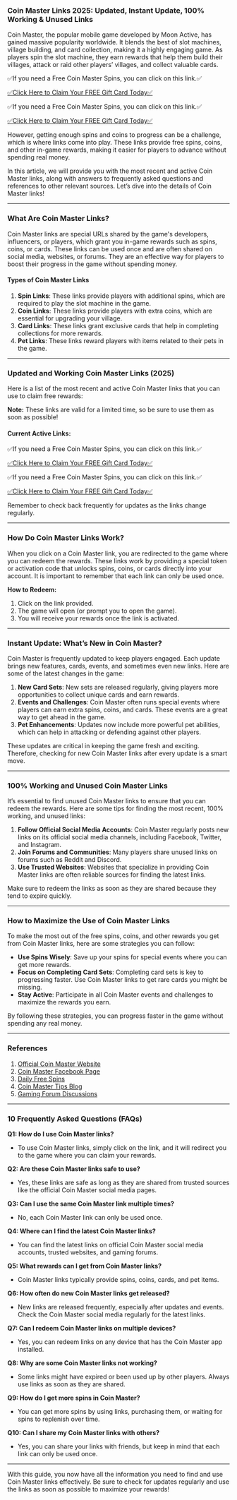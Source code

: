 ### Coin Master Links 2025: Updated, Instant Update, 100% Working & Unused Links

Coin Master, the popular mobile game developed by Moon Active, has gained massive popularity worldwide. It blends the best of slot machines, village building, and card collection, making it a highly engaging game. As players spin the slot machine, they earn rewards that help them build their villages, attack or raid other players’ villages, and collect valuable cards. 

✅If you need a Free Coin Master Spins, you can click on this link.✅

[✅Click Here to Claim Your FREE Gift Card Today✅](https://dmfarid.com/coinmaster/)

✅If you need a Free Coin Master Spins, you can click on this link.✅

[✅Click Here to Claim Your FREE Gift Card Today✅](https://dmfarid.com/coinmaster/)

However, getting enough spins and coins to progress can be a challenge, which is where links come into play. These links provide free spins, coins, and other in-game rewards, making it easier for players to advance without spending real money.

In this article, we will provide you with the most recent and active Coin Master links, along with answers to frequently asked questions and references to other relevant sources. Let’s dive into the details of Coin Master links!

---

### What Are Coin Master Links?

Coin Master links are special URLs shared by the game's developers, influencers, or players, which grant you in-game rewards such as spins, coins, or cards. These links can be used once and are often shared on social media, websites, or forums. They are an effective way for players to boost their progress in the game without spending money.

#### Types of Coin Master Links

1. **Spin Links**: These links provide players with additional spins, which are required to play the slot machine in the game.
2. **Coin Links**: These links provide players with extra coins, which are essential for upgrading your village.
3. **Card Links**: These links grant exclusive cards that help in completing collections for more rewards.
4. **Pet Links**: These links reward players with items related to their pets in the game.

---

### Updated and Working Coin Master Links (2025)

Here is a list of the most recent and active Coin Master links that you can use to claim free rewards:

**Note:** These links are valid for a limited time, so be sure to use them as soon as possible!

#### Current Active Links:

✅If you need a Free Coin Master Spins, you can click on this link.✅

[✅Click Here to Claim Your FREE Gift Card Today✅](https://dmfarid.com/coinmaster/)

✅If you need a Free Coin Master Spins, you can click on this link.✅

[✅Click Here to Claim Your FREE Gift Card Today✅](https://dmfarid.com/coinmaster/)

Remember to check back frequently for updates as the links change regularly.

---

### How Do Coin Master Links Work?

When you click on a Coin Master link, you are redirected to the game where you can redeem the rewards. These links work by providing a special token or activation code that unlocks spins, coins, or cards directly into your account. It is important to remember that each link can only be used once. 

**How to Redeem:**
1. Click on the link provided.
2. The game will open (or prompt you to open the game).
3. You will receive your rewards once the link is activated.

---

### Instant Update: What’s New in Coin Master?

Coin Master is frequently updated to keep players engaged. Each update brings new features, cards, events, and sometimes even new links. Here are some of the latest changes in the game:

1. **New Card Sets**: New sets are released regularly, giving players more opportunities to collect unique cards and earn rewards.
2. **Events and Challenges**: Coin Master often runs special events where players can earn extra spins, coins, and cards. These events are a great way to get ahead in the game.
3. **Pet Enhancements**: Updates now include more powerful pet abilities, which can help in attacking or defending against other players.

These updates are critical in keeping the game fresh and exciting. Therefore, checking for new Coin Master links after every update is a smart move.

---

### 100% Working and Unused Coin Master Links

It’s essential to find unused Coin Master links to ensure that you can redeem the rewards. Here are some tips for finding the most recent, 100% working, and unused links:

1. **Follow Official Social Media Accounts**: Coin Master regularly posts new links on its official social media channels, including Facebook, Twitter, and Instagram.
2. **Join Forums and Communities**: Many players share unused links on forums such as Reddit and Discord.
3. **Use Trusted Websites**: Websites that specialize in providing Coin Master links are often reliable sources for finding the latest links.

Make sure to redeem the links as soon as they are shared because they tend to expire quickly.

---

### How to Maximize the Use of Coin Master Links

To make the most out of the free spins, coins, and other rewards you get from Coin Master links, here are some strategies you can follow:

- **Use Spins Wisely**: Save up your spins for special events where you can get more rewards.
- **Focus on Completing Card Sets**: Completing card sets is key to progressing faster. Use Coin Master links to get rare cards you might be missing.
- **Stay Active**: Participate in all Coin Master events and challenges to maximize the rewards you earn.

By following these strategies, you can progress faster in the game without spending any real money.

---

### References

1. [Official Coin Master Website](https://dmfarid.com/coinmaster/)
2. [Coin Master Facebook Page](https://dmfarid.com/coinmaster/)
3. [Daily Free Spins](https://dmfarid.com/coinmaster/)
4. [Coin Master Tips Blog](https://dmfarid.com/coinmaster/)
5. [Gaming Forum Discussions](https://dmfarid.com/coinmaster/)

---

### 10 Frequently Asked Questions (FAQs)

**Q1: How do I use Coin Master links?**
- To use Coin Master links, simply click on the link, and it will redirect you to the game where you can claim your rewards.

**Q2: Are these Coin Master links safe to use?**
- Yes, these links are safe as long as they are shared from trusted sources like the official Coin Master social media pages.

**Q3: Can I use the same Coin Master link multiple times?**
- No, each Coin Master link can only be used once.

**Q4: Where can I find the latest Coin Master links?**
- You can find the latest links on official Coin Master social media accounts, trusted websites, and gaming forums.

**Q5: What rewards can I get from Coin Master links?**
- Coin Master links typically provide spins, coins, cards, and pet items.

**Q6: How often do new Coin Master links get released?**
- New links are released frequently, especially after updates and events. Check the Coin Master social media regularly for the latest links.

**Q7: Can I redeem Coin Master links on multiple devices?**
- Yes, you can redeem links on any device that has the Coin Master app installed.

**Q8: Why are some Coin Master links not working?**
- Some links might have expired or been used up by other players. Always use links as soon as they are shared.

**Q9: How do I get more spins in Coin Master?**
- You can get more spins by using links, purchasing them, or waiting for spins to replenish over time.

**Q10: Can I share my Coin Master links with others?**
- Yes, you can share your links with friends, but keep in mind that each link can only be used once.

---

With this guide, you now have all the information you need to find and use Coin Master links effectively. Be sure to check for updates regularly and use the links as soon as possible to maximize your rewards!

